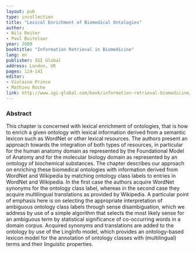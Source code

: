 ```yaml
---
layout: pub
type: incollection
title: "Lexical Enrichment of Biomedical Ontologies"
author:
- Nils Reiter
- Paul Buitelaar
year: 2009
booktitle: "Information Retrieval in Biomedicine"
lang: en
publisher: IGI Global
address: London, UK
pages: 124-141
editor:
- Violaine Prince
- Mathieu Roche
link: http://www.igi-global.com/book/information-retrieval-biomedicine/564
---
```


### Abstract
This chapter is concerned with lexical enrichment of ontologies, that is how to enrich a given ontology with lexical information derived from a semantic lexicon such as WordNet or other lexical resources. The authors present an approach towards the integration of both types of resources, in particular for the human anatomy domain as represented by the Foundational Model of Anatomy and for the molecular biology domain as represented by an ontology of biochemical substances. The chapter describes our approach on enriching these biomedical ontologies with information derived from WordNet and Wikipedia by matching ontology class labels to entries in WordNet and Wikipedia. In the first case the authors acquire WordNet synonyms for the ontology class label, whereas in the second case they acquire multilingual translations as provided by Wikipedia. A particular point of emphasis here is on selecting the appropriate interpretation of ambiguous ontology class labels through sense disambiguation, which we address by use of a simple algorithm that selects the most likely sense for an ambiguous term by statistical significance of co-occurring words in a domain corpus. Acquired synonyms and translations are added to the ontology by use of the LingInfo model, which provides an ontology-based lexicon model for the annotation of ontology classes with (multilingual) terms and their linguistic properties.
